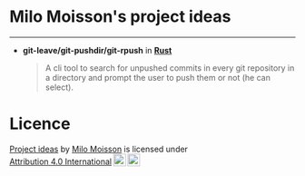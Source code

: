 # Milo Moisson's project ideas

---

-   **git-leave/git-pushdir/git-rpush** in [**Rust**](https://www.rust-lang.org/)
    > A cli tool to search for unpushed commits in every git repository in a directory and prompt the user to push them or not (he can select).

# Licence

<p xmlns:cc="http://creativecommons.org/ns#" xmlns:dct="http://purl.org/dc/terms/"><a property="dct:title" rel="cc:attributionURL" href="https://github.com/MrNossiom/ideas">Project ideas</a> by <a rel="cc:attributionURL dct:creator" property="cc:attributionName" href="https://github.com/MrNossiom">Milo Moisson</a> is licensed under <a href="http://creativecommons.org/licenses/by/4.0/?ref=chooser-v1" target="_blank" rel="license noopener noreferrer" style="display:inline-block;">Attribution 4.0 International<img style="height:22px!important;margin-left:3px;vertical-align:text-bottom;" src="https://mirrors.creativecommons.org/presskit/icons/cc.svg?ref=chooser-v1"><img style="height:22px!important;margin-left:3px;vertical-align:text-bottom;" src="https://mirrors.creativecommons.org/presskit/icons/by.svg?ref=chooser-v1"></a></p>
